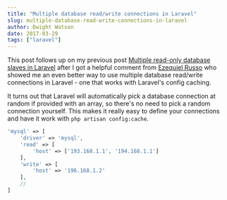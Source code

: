 ```yaml
---
title: "Multiple database read/write connections in Laravel"
slug: multiple-database-read-write-connections-in-laravel
author: Dwight Watson
date: 2017-03-29
tags: ["laravel"]
---
```


This post follows up on my previous post [Multiple read-only database slaves in Laravel](https://www.dwightwatson.com/posts/multiple-read-only-database-slaves-in-laravel) after I got a helpful comment from [Ezequiel Russo](https://disqus.com/by/ezequielrusso/) who showed me an even better way to use multiple database read/write connections in Laravel - one that works with Laravel's config caching.

It turns out that Laravel will automatically pick a database connection at random if provided with an array, so there's no need to pick a random connection yourself. This makes it really easy to define your connections and have it work with `php artisan config:cache`.

```php
'mysql' => [
    'driver' => 'mysql',
    'read' => [
        'host' => ['193.168.1.1', '194.168.1.1']
    ],
    'write' => [
        'host' => '196.168.1.2'
    ],
    //
]
```

